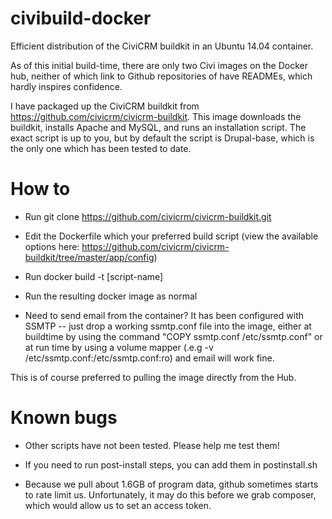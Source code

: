 
# civibuild-docker
Efficient distribution of the CiviCRM buildkit in an Ubuntu 14.04 container.

As of this initial build-time, there are only two Civi images on the Docker hub, neither of which link to Github repositories of have READMEs, which hardly inspires confidence.

I have packaged up the CiviCRM buildkit from https://github.com/civicrm/civicrm-buildkit. This image downloads the buildkit, installs Apache and MySQL, and runs an installation script. The exact script is up to you, but by default the script is Drupal-base, which is the only one which has been tested to date.

# How to

* Run git clone https://github.com/civicrm/civicrm-buildkit.git

* Edit the Dockerfile which your preferred build script (view the available options here: https://github.com/civicrm/civicrm-buildkit/tree/master/app/config)

* Run docker build -t [script-name]

* Run the resulting docker image as normal

* Need to send email from the container? It has been configured with SSMTP -- just drop a working ssmtp.conf file into the image, either at buildtime by using the command "COPY ssmtp.conf /etc/ssmtp.conf" or at run time by using a volume mapper (.e.g -v /etc/ssmtp.conf:/etc/ssmtp.conf:ro) and email will work fine.

This is of course preferred to pulling the image directly from the Hub.

# Known bugs

* Other scripts have not been tested. Please help me test them!

* If you need to run post-install steps, you can add them in postinstall.sh

* Because we pull about 1.6GB of program data, github sometimes starts to rate limit us. Unfortunately, it may do this before we grab composer, which would allow us to set an access token.

